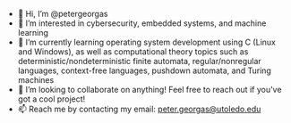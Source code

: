 - 👋 Hi, I’m @petergeorgas
- 👀 I’m interested in cybersecurity, embedded systems, and machine learning
- 🌱 I’m currently learning operating system development using C (Linux and Windows), as well as computational theory topics such as deterministic/nondeterministic finite automata, regular/nonregular languages, context-free languages, pushdown automata, and Turing machines
- 💞️ I’m looking to collaborate on anything! Feel free to reach out if you've got a cool project!
- 📫 Reach me by contacting my email: peter.georgas@utoledo.edu

<!---
petergeorgas/petergeorgas is a ✨ special ✨ repository because its `README.md` (this file) appears on your GitHub profile.
You can click the Preview link to take a look at your changes.
--->
